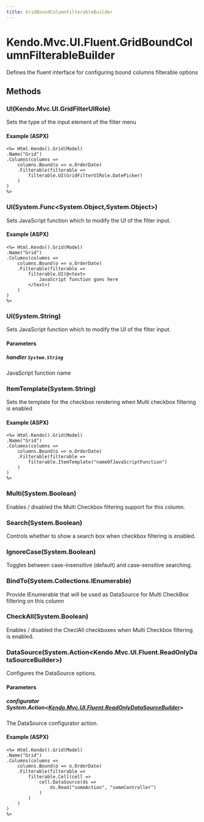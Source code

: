 ```yaml
---
title: GridBoundColumnFilterableBuilder
---
```


# Kendo.Mvc.UI.Fluent.GridBoundColumnFilterableBuilder
Defines the fluent interface for configuring bound columns filterable options




## Methods


### UI(Kendo.Mvc.UI.GridFilterUIRole)
Sets the type of the input element of the filter menu




#### Example (ASPX)
    <%= Html.Kendo().Grid(Model)
    .Name("Grid")
    .Columns(columns =>
        columns.Bound(o => o.OrderDate)
        .Filterable(filterable =>
            filterable.UI(GridFilterUIRole.DatePicker)
        )
    )
    %>


### UI(System.Func\<System.Object,System.Object\>)
Sets JavaScript function which to modify the UI of the filter input.




#### Example (ASPX)
    <%= Html.Kendo().Grid(Model)
    .Name("Grid")
    .Columns(columns =>
        columns.Bound(o => o.OrderDate)
        .Filterable(filterable =>
            filterable.UI(@<text>
                JavaScript function goes here
            </text>)
        )
    )
    %>


### UI(System.String)
Sets JavaScript function which to modify the UI of the filter input.


#### Parameters

##### handler `System.String`
JavaScript function name





### ItemTemplate(System.String)
Sets the template for the checkbox rendering when Multi checkbox filtering is enabled




#### Example (ASPX)
    <%= Html.Kendo().Grid(Model)
    .Name("Grid")
    .Columns(columns =>
        columns.Bound(o => o.OrderDate)
        .Filterable(filterable =>
            filterable.ItemTemplate("nameOfJavaScriptFunction")
        )
    )
    %>


### Multi(System.Boolean)
Enables / disabled the Multi Checkbox filtering support for this column.





### Search(System.Boolean)
Controls whether to show a search box when checkbox filtering is enabled.





### IgnoreCase(System.Boolean)
Toggles between case-insensitive (default) and case-sensitive searching.





### BindTo(System.Collections.IEnumerable)
Provide IEnumerable that will be used as DataSource for Multi CheckBox filtering on this column





### CheckAll(System.Boolean)
Enables / disabled the CheclAll checkboxes when Multi Checkbox filtering is enabled.





### DataSource(System.Action\<Kendo.Mvc.UI.Fluent.ReadOnlyDataSourceBuilder\>)
Configures the DataSource options.


#### Parameters

##### configurator System.Action<[Kendo.Mvc.UI.Fluent.ReadOnlyDataSourceBuilder](/api/aspnet-mvc/Kendo.Mvc.UI.Fluent/ReadOnlyDataSourceBuilder)>
The DataSource configurator action.




#### Example (ASPX)
    <%= Html.Kendo().Grid(Model)
    .Name("Grid")
    .Columns(columns =>
        columns.Bound(o => o.OrderDate)
        .Filterable(filterable =>
            filterable.Cell(cell =>
                cell.DataSource(ds =>
                    ds.Read("someAction", "someController")
                )
            )
        )
    )
    %>



